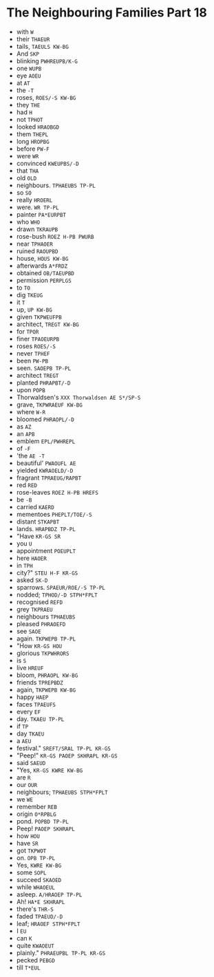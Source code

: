 # The Neighbouring Families Part 18

* with `W`
* their `THAEUR`
* tails, `TAEULS KW-BG`
* And `SKP`
* blinking `PWHREUPB/K-G`
* one `WUPB`
* eye `AOEU`
* at `AT`
* the `-T`
* roses, `ROES/-S KW-BG`
* they `THE`
* had `H`
* not `TPHOT`
* looked `HRAOBGD`
* them `THEPL`
* long `HROPBG`
* before `PW-F`
* were `WR`
* convinced `KWEUPBS/-D`
* that `THA`
* old `OLD`
* neighbours. `TPHAEUBS TP-PL`
* so `SO`
* really `HROERL`
* were. `WR TP-PL`
* painter `PA*EURPBT`
* who `WHO`
* drawn `TKRAUPB`
* rose-bush `ROEZ H-PB PWURB`
* near `TPHAOER`
* ruined `RAOUPBD`
* house, `HOUS KW-BG`
* afterwards `A*FRDZ`
* obtained `OB/TAEUPBD`
* permission `PERPLGS`
* to `TO`
* dig `TKEUG`
* it `T`
* up, `UP KW-BG`
* given `TKPWEUFPB`
* architect, `TREGT KW-BG`
* for `TPOR`
* finer `TPAOEURPB`
* roses `ROES/-S`
* never `TPHEF`
* been `PW-PB`
* seen. `SAOEPB TP-PL`
* architect `TREGT`
* planted `PHRAPBT/-D`
* upon `POPB`
* Thorwaldsen's `XXX Thorwaldsen AE S*/SP-S`
* grave, `TKPWRAEUF KW-BG`
* where `W-R`
* bloomed `PHRAOPL/-D`
* as `AZ`
* an `APB`
* emblem `EPL/PWHREPL`
* of `-F`
* 'the `AE -T`
* beautiful' `PWAOUFL AE`
* yielded `KWRAOELD/-D`
* fragrant `TPRAEUG/RAPBT`
* red `RED`
* rose-leaves `ROEZ H-PB HREFS`
* be `-B`
* carried `KAERD`
* mementoes `PHEPLT/TOE/-S`
* distant `STKAPBT`
* lands. `HRAPBDZ TP-PL`
* "Have `KR-GS SR`
* you `U`
* appointment `POEUPLT`
* here `HAOER`
* in `TPH`
* city?" `STEU H-F KR-GS`
* asked `SK-D`
* sparrows. `SPAEUR/ROE/-S TP-PL`
* nodded; `TPHOD/-D STPH*FPLT`
* recognised `REFD`
* grey `TKPRAEU`
* neighbours `TPHAEUBS`
* pleased `PHRAOEFD`
* see `SAOE`
* again. `TKPWEPB TP-PL`
* "How `KR-GS HOU`
* glorious `TKPWHRORS`
* is `S`
* live `HREUF`
* bloom, `PHRAOPL KW-BG`
* friends `TPREPBDZ`
* again, `TKPWEPB KW-BG`
* happy `HAEP`
* faces `TPAEUFS`
* every `EF`
* day. `TKAEU TP-PL`
* if `TP`
* day `TKAEU`
* a `AEU`
* festival." `SREFT/SRAL TP-PL KR-GS`
* "Peep!" `KR-GS PAOEP SKHRAPL KR-GS`
* said `SAEUD`
* "Yes, `KR-GS KWRE KW-BG`
* are `R`
* our `OUR`
* neighbours; `TPHAEUBS STPH*FPLT`
* we `WE`
* remember `REB`
* origin `O*RPBLG`
* pond. `POPBD TP-PL`
* Peep! `PAOEP SKHRAPL`
* how `HOU`
* have `SR`
* got `TKPWOT`
* on. `OPB TP-PL`
* Yes, `KWRE KW-BG`
* some `SOPL`
* succeed `SKAOED`
* while `WHAOEUL`
* asleep. `A/HRAOEP TP-PL`
* Ah! `HA*E SKHRAPL`
* there's `THR-S`
* faded `TPAEUD/-D`
* leaf; `HRAOEF STPH*FPLT`
* I `EU`
* can `K`
* quite `KWAOEUT`
* plainly." `PHRAEUPBL TP-PL KR-GS`
* pecked `PEBGD`
* till `T*EUL`
